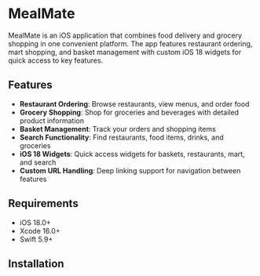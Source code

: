 # MealMate

MealMate is an iOS application that combines food delivery and grocery shopping in one convenient platform. The app features restaurant ordering, mart shopping, and basket management with custom iOS 18 widgets for quick access to key features.

## Features

- **Restaurant Ordering**: Browse restaurants, view menus, and order food
- **Grocery Shopping**: Shop for groceries and beverages with detailed product information
- **Basket Management**: Track your orders and shopping items
- **Search Functionality**: Find restaurants, food items, drinks, and groceries
- **iOS 18 Widgets**: Quick access widgets for baskets, restaurants, mart, and search
- **Custom URL Handling**: Deep linking support for navigation between features

## Requirements

- iOS 18.0+
- Xcode 16.0+
- Swift 5.9+

## Installation

  
